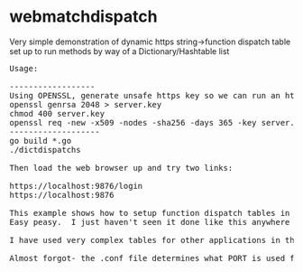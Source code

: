 # webmatchdispatch
Very simple demonstration of dynamic https string->function dispatch table set up to run methods by way of a Dictionary/Hashtable list
<pre>
Usage:

------------------
Using OPENSSL, generate unsafe https key so we can run an https server easily:
openssl genrsa 2048 > server.key
chmod 400 server.key
openssl req -new -x509 -nodes -sha256 -days 365 -key server.key -out server.crt
-------------------
go build *.go
./dictdispatchs  

Then load the web browser up and try two links:

https://localhost:9876/login
https://localhost:9876

This example shows how to setup function dispatch tables in golang
Easy peasy.  I just haven't seen it done like this anywhere yet.

I have used very complex tables for other applications in the past I like how the function names all go at the top of the main() file and are easy to find, rather than digging through the main() procedure, looking for each tag->function match.

Almost forgot- the .conf file determines what PORT is used for the https connection.
</pre>
